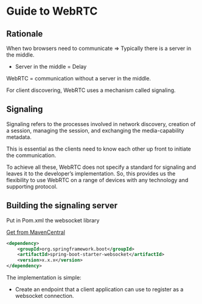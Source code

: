 # Guide to WebRTC

## Rationale
When two browsers need to communicate => Typically there is a server in the middle.
- Server in the middle = Delay

WebRTC = communication without a server in the middle.

For client discovering, WebRTC uses a mechanism called signaling.

## Signaling

Signaling refers to the processes involved in network discovery, creation of a session, managing the session, and exchanging the media-capability metadata.

This is essential as the clients need to know each other up front to initiate the communication.

To achieve all these, WebRTC does not specify a standard for signaling and leaves it to the developer’s implementation. So, this provides us the flexibility to use WebRTC on a range of devices with any technology and supporting protocol.

## Building the signaling server

Put in Pom.xml the websocket library

[Get from MavenCentral](https://search.maven.org/search?q=g:org.springframework.boot%20AND%20a:spring-boot-starter-websocket)
```xml
<dependency>
    <groupId>org.springframework.boot</groupId>
    <artifactId>spring-boot-starter-websocket</artifactId>
    <version>x.x.x</version>
</dependency>
```
The implementation is simple:
- Create an endpoint that a client application can use to register as a websocket connection.




